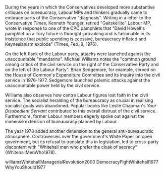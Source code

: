 During the years in which the Conservatives developed more substantive critiques on bureaucracy, Labour MPs and thinkers gradually came to embrace parts of the Conservative "diagnosis". Writing in a letter to the Conservative *Times*, Kenneth Younger, retired "Gaitskellite" Labour MP, wrote in response to one of the CPC pamphlets that "David Howell's pamphlet on a Tory future is throught-provoking and is fasionable in its insistence that public spending is ecessive, bureaucracy inflated and Keynesianism explode" (Times, Feb. 9, 1976). 

On the left flank of the Labour party, attacks were launched against the unaccountable "mandarins". Michael Williams notes the "common ground among critics of the civil service on the right of the Conservative Party and on the left of the Labour Party". Brian Sedgemore, for example, served on the House of Common's Expenditure Committee and its inquiry into the civil service in 1976-1977. Sedgemore launched polemic attacks against the unaccountable power held by the civil service. 

Williams also observes how centre Labour figures lost faith in the civil service. The socialist heralding of the bureaucracy as crucial in realising socialist goals was abandoned. Popular books like Leslie Chapman's *Your Disobedient Servant* contributed to this overall distrust of the civil service. Furthermore, former Labour members eagerly spoke out against the immense extension of bureaucracy planned by Labour.

The year 1978 added another dimension to the general anti-bureaucratic atmosphere. Controversies over the government's White Paper on open government, but its refusal to translate this in legislation, led to cross-party discontent with "Whitehall men who prefer the cloak of secrecy" (WhitehallMenWho1978).


williamsWhitehallManagerialRevolution2000
DemocracyFightWhitehall1977
WhyYouShould1977